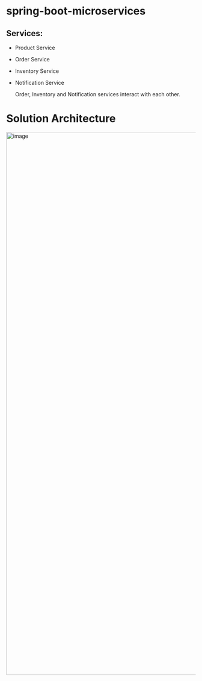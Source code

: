# spring-boot-microservices

## Services:
* Product Service
* Order Service
* Inventory Service
* Notification Service

  Order, Inventory and Notification services interact with each other.
# Solution Architecture
<img width="1444" alt="image" src="https://github.com/Harshak777/spring-boot-microservices/assets/33751325/f024b1e0-83ae-412a-b62f-63ff382bae8e">

